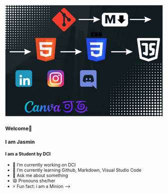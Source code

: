 ![Profilbild](Profilbild.png)
----------------
### Welcome👋
### I am Jasmin
#### I am a Student by DCI

- 🔭 I’m currently working on DCI
- 🌱 I’m currently learning Github, Markdown, Visual Studio Code
- 💬 Ask me about something
- 😄 Pronouns she/her
- ⚡ Fun fact: i am a Minion
-->
